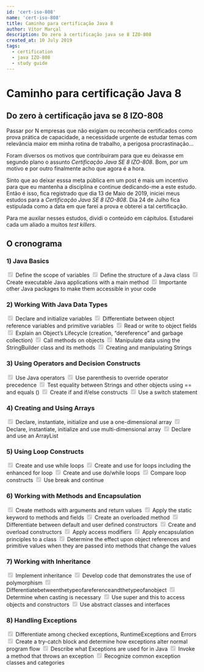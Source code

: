 ```yaml
---
id: 'cert-iso-808'
name: 'cert-iso-808'
title: Caminho para certificação Java 8
author: Vítor Marçal
description: Do zero à certificação java se 8 IZO-808
created_at: 10 July 2019
tags:
  - certification
  - java IZO-808
  - study guide
---
```

# Caminho para certificação Java 8
## Do zero à certificação java se 8 IZO-808

Passar por N empresas que não exigiam ou reconhecia certificados como prova prática de capacidade, a necessidade urgente de estudar temas com relevância maior em minha rotina de trabalho, a perigosa procrastinação...

Foram diversos os motivos que contribuiram para que eu deixasse em segundo plano o assunto *Certificação Java SE 8 IZO-808*.
Bom, por um motivo e por outro finalmente acho que agora é a hora.

Sinto que ao deixar esssa meta pública em um post é mais um incentivo para que eu mantenha a disciplina e continue dedicando-me a este estudo.
Então é isso, fica registrado que dia 13 de Maio de 2019, iniciei meus estudos para a *Certificação Java SE 8 IZO-808*. 
Dia 24 de Julho fica estipulada como a data em que farei a prova e obterei a tal certificação.

Para me auxilar nesses estudos, dividi o conteúdo em cápitulos. Estudarei cada um aliado a muitos *test killers*.


## O cronograma 

### 1) Java Basics

 <input type="checkbox" checked disabled> Define the scope of variables
 <input type="checkbox" checked disabled> Define the structure of a Java class
 <input type="checkbox" checked disabled> Create executable Java applications with a main method
 <input type="checkbox" checked disabled> Importante other Java packages to make them accessible in your code
 
### 2) Working With Java Data Types
 
 
 <input type="checkbox" checked disabled> Declare and initialize variables
 <input type="checkbox" checked disabled> Differentiate between object reference variables and primitive variables
 <input type="checkbox" checked disabled> Read or write to object fields
 <input type="checkbox" checked disabled> Explain an Object’s Lifecycle (creation, “dereference” and garbage  collection)
 <input type="checkbox" checked disabled> Call methods on objects
 <input type="checkbox" checked disabled> Manipulate data using the StringBuilder class and its methods
 <input type="checkbox" checked disabled> Creating and manipulating Strings
 
 
### 3) Using Operators and Decision Constructs
 
 
 <input type="checkbox" checked disabled> Use Java operators
 <input type="checkbox" checked disabled> Use parenthesis to override operator precedence
 <input type="checkbox" checked disabled> Test equality between Strings and other objects using == and equals ()
 <input type="checkbox" checked disabled> Create if and if/else constructs
 <input type="checkbox" checked disabled> Use a switch statement
 
 
### 4) Creating and Using Arrays
 
 
 <input type="checkbox" checked disabled> Declare, instantiate, initialize and use a one-dimensional array
 <input type="checkbox" checked disabled> Declare, instantiate, initialize and use multi-dimensional array
 <input type="checkbox" checked disabled> Declare and use an ArrayList
 
 
### 5) Using Loop Constructs
 
 
 <input type="checkbox" checked disabled> Create and use while loops
 <input type="checkbox" checked disabled> Create and use for loops including the enhanced for loop
 <input type="checkbox" checked disabled> Create and use do/while loops
 <input type="checkbox" checked disabled> Compare loop constructs
 <input type="checkbox" checked disabled> Use break and continue
 
 
### 6) Working with Methods and Encapsulation
 
 
 <input type="checkbox" checked disabled> Create methods with arguments and return values
 <input type="checkbox" checked disabled> Apply the static keyword to methods and fields
 <input type="checkbox" checked disabled> Create an overloaded method
 <input type="checkbox" checked disabled> Differentiate between default and user defined constructors
 <input type="checkbox" checked disabled> Create and overload constructors
 <input type="checkbox" checked disabled> Apply access modifiers
 <input type="checkbox" checked disabled> Apply encapsulation principles to a class
 <input type="checkbox" checked disabled> Determine the effect upon object references and primitive values  when they are passed into methods that change the values
 
 
### 7) Working with Inheritance
 
 
 <input type="checkbox" checked disabled> Implement inheritance
 <input type="checkbox" checked disabled> Develop code that demonstrates the use of polymorphism
 <input type="checkbox" checked disabled> Differentiatebetweenthetypeofareferenceandthetypeofanobject
 <input type="checkbox" checked disabled> Determine when casting is necessary
 <input type="checkbox" checked disabled> Use super and this to access objects and constructors
 <input type="checkbox" checked disabled> Use abstract classes and interfaces
 
 
### 8) Handling Exceptions
  
 <input type="checkbox" checked disabled> Differentiate among checked exceptions, RuntimeExceptions and  Errors
 <input type="checkbox" checked disabled> Create a try-catch block and determine how exceptions alter normal  program flow
 <input type="checkbox" checked disabled> Describe what Exceptions are used for in Java
 <input type="checkbox" checked disabled> Invoke a method that throws an exception
 <input type="checkbox" checked disabled> Recognize common exception classes and categories
